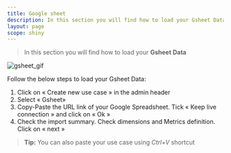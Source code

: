```yaml
---
title: Google sheet
description: In this section you will find how to load your Gsheet Data
layout: page
scope: shiny
---
```


> In this section you will find how to load your **Gsheet Data**

![gsheet_gif]({{site.url}}/{{site.baseurl}}/core_app/header/create_new_use_case/images/Load-Gsheet-Compare_GIF2.gif)

Follow the below steps to load your Gsheet Data:

1. Click on « Create new use case » in the admin header
2. Select « Gsheet»
3. Copy-Paste the URL link of your Google Spreadsheet. Tick « Keep live connection » and click on « Ok »
4. Check the import summary. Check dimensions and Metrics definition. Click on « next »

> **Tip:** You can also paste your use case using *Ctrl+V* shortcut
